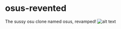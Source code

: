 # osus-revented
The sussy osu clone named osus, revamped!
![alt text](https://github.com/ohasanov-hbrw/osus-revented/blob/master/resources/osus.png?raw=true)
